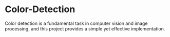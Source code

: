 # Color-Detection
Color detection is a fundamental task in computer vision and image processing, and this project provides a simple yet effective implementation.
